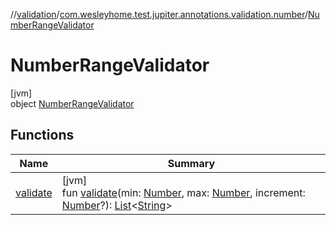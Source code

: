 //[validation](../../../index.md)/[com.wesleyhome.test.jupiter.annotations.validation.number](../index.md)/[NumberRangeValidator](index.md)

# NumberRangeValidator

[jvm]\
object [NumberRangeValidator](index.md)

## Functions

| Name | Summary |
|---|---|
| [validate](validate.md) | [jvm]<br>fun [validate](validate.md)(min: [Number](https://kotlinlang.org/api/latest/jvm/stdlib/kotlin/-number/index.html), max: [Number](https://kotlinlang.org/api/latest/jvm/stdlib/kotlin/-number/index.html), increment: [Number](https://kotlinlang.org/api/latest/jvm/stdlib/kotlin/-number/index.html)?): [List](https://kotlinlang.org/api/latest/jvm/stdlib/kotlin.collections/-list/index.html)&lt;[String](https://kotlinlang.org/api/latest/jvm/stdlib/kotlin/-string/index.html)&gt; |
